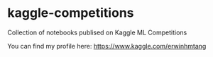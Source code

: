 # kaggle-competitions

Collection of notebooks publised on Kaggle ML Competitions

You can find my profile here: https://www.kaggle.com/erwinhmtang

